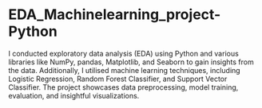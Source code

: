 # EDA_Machinelearning_project-Python
I conducted exploratory data analysis (EDA) using Python and various libraries like NumPy, pandas, Matplotlib, and Seaborn to gain insights from the data. Additionally, I utilised machine learning techniques, including Logistic Regression, Random Forest Classifier, and Support Vector Classifier. 
The project showcases data preprocessing, model training, evaluation, and insightful visualizations.
